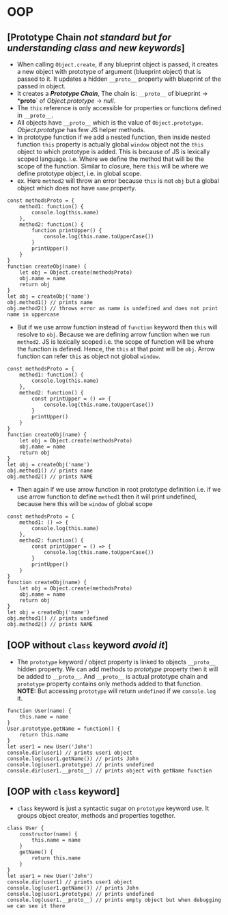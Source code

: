 # OOP
## [Prototype Chain *not standard but for understanding class and new keywords*]
- When calling `Object.create`, if any blueprint object is passed, it creates a new object with prototype of argument (blueprint object) that is passed to it.
 It updates a hidden `__proto__` property with blueprint of the passed in object.
- It creates a *__Prototype Chain__*, The chain is: `__proto__` of blueprint -> *__proto__` of *Object.prototype* -> *null*.
- The `this` reference is only accessible for properties or functions defined in `__proto__`.
- All objects have `__proto__` which is the value of `Object.prototype`.
 *Object.prototype* has few JS helper methods.
- In prototype function if we add a nested function,
 then inside nested function `this` property is actually global `window` object
 not the `this` object to which prototype is added. This is because of JS is lexically scoped language.
 i.e. Where we define the method that will be the scope of the function. Similar to closure, here `this` will be where we define prototype object, i.e. in global scope.
- ex. Here `method2` will throw an error because `this` is not `obj` but a global object which does not have `name` property.
```
const methodsProto = {
    method1: function() {
        console.log(this.name)
    },
    method2: function() {
        function printUpper() {
            console.log(this.name.toUpperCase())
        }
        printUpper()
    }
}
function createObj(name) {
    let obj = Object.create(methodsProto)
    obj.name = name
    return obj
}
let obj = createObj('name')
obj.method1() // prints name
obj.method2() // throws error as name is undefined and does not print name in uppercase
```
- But if we use arrow function instead of `function` keyword then `this` will resolve to `obj`.
 Because we are defining arrow function when we run `method2`.
 JS is lexically scoped i.e. the scope of function will be where the function is defined.
 Hence, the `this` at that point will be `obj`.
 Arrow function can refer `this` as object not global `window`.
```
const methodsProto = {
    method1: function() {
        console.log(this.name)
    },
    method2: function() {
        const printUpper = () => {
            console.log(this.name.toUpperCase())
        }
        printUpper()
    }
}
function createObj(name) {
    let obj = Object.create(methodsProto)
    obj.name = name
    return obj
}
let obj = createObj('name')
obj.method1() // prints name
obj.method2() // prints NAME
```
- Then again if we use arrow function in root prototype definition
 i.e. if we use arrow function to define `method1` then it will print undefined,
 because here this will be `window` of global scope
```
const methodsProto = {
    method1: () => {
        console.log(this.name)
    },
    method2: function() {
        const printUpper = () => {
            console.log(this.name.toUpperCase())
        }
        printUpper()
    }
}
function createObj(name) {
    let obj = Object.create(methodsProto)
    obj.name = name
    return obj
}
let obj = createObj('name')
obj.method1() // prints undefined
obj.method2() // prints NAME
```
## [OOP without `class` keyword *avoid it*]
- The `prototype` keyword / object property is linked to objects `__proto__` hidden property.
 We can add methods to *prototype* property then it will be added to `__proto__`.
 And `__proto__` is actual prototype chain and `prototype` property contains only methods added to that function.<br>
 **NOTE:** But accessing `prototype` will return `undefined` if we `console.log` it.
```
function User(name) {
    this.name = name
}
User.prototype.getName = function() {
    return this.name
}
let user1 = new User('John')
console.dir(user1) // prints user1 object
console.log(user1.getName()) // prints John
console.log(user1.prototype) // prints undefined
console.dir(user1.__proto__) // prints object with getName function
```
## [OOP with `class` keyword]
- `class` keyword is just a syntactic sugar on `prototype` keyword use.
 It groups object creator, methods and properties together.
```
class User {
    constructor(name) {
        this.name = name
    }
    getName() {
        return this.name
    }
}
let user1 = new User('John')
console.dir(user1) // prints user1 object
console.log(user1.getName()) // prints John
console.log(user1.prototype) // prints undefined
console.log(user1.__proto__) // prints empty object but when debugging we can see it there
```

